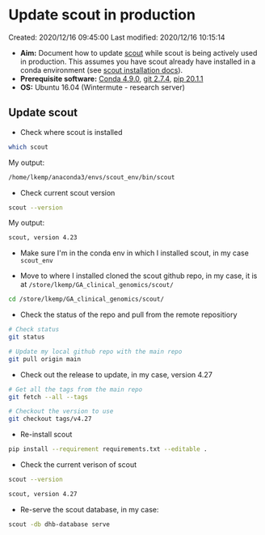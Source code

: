 # Update scout in production

Created: 2020/12/16 09:45:00
Last modified: 2020/12/16 10:15:14

- **Aim:** Document how to update [scout](http://www.clinicalgenomics.se/scout/) while scout is being actively used in production. This assumes you have scout already have installed in a conda environment (see [scout installation docs](./installation_scout.md)).
- **Prerequisite software:** [Conda 4.9.0](https://docs.conda.io/projects/conda/en/latest/index.html), [git 2.7.4](https://git-scm.com/), [pip 20.1.1](https://pypi.org/project/pip/)
- **OS:** Ubuntu 16.04 (Wintermute - research server)

## Update scout

- Check where scout is installed

```bash
which scout
```

My output:

```bash
/home/lkemp/anaconda3/envs/scout_env/bin/scout
```

- Check current scout version

```bash
scout --version
```

My output:

```bash
scout, version 4.23
```

- Make sure I'm in the conda env in which I installed scout, in my case `scout_env`

- Move to where I installed cloned the scout github repo, in my case, it is at `/store/lkemp/GA_clinical_genomics/scout/`

```bash
cd /store/lkemp/GA_clinical_genomics/scout/
```

- Check the status of the repo and pull from the remote repositiory

```bash
# Check status
git status

# Update my local github repo with the main repo
git pull origin main
```

- Check out the release to update, in my case, version 4.27

```bash
# Get all the tags from the main repo
git fetch --all --tags

# Checkout the version to use
git checkout tags/v4.27
```

- Re-install scout

```bash
pip install --requirement requirements.txt --editable .
```

- Check the current verison of scout

```bash
scout --version
```

```bash
scout, version 4.27
```

- Re-serve the scout database, in my case:

```bash
scout -db dhb-database serve
```
